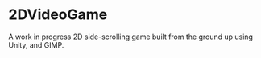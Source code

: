 # 2DVideoGame
A work in progress 2D side-scrolling game built from the ground up using Unity, and GIMP.
